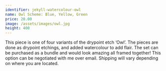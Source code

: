 ```yaml
---
identifier: jekyll-watercolour-owl
name: Owl Scheme: Blue, Yellow, Green
price: 20.00
image: /assets/images/owl.jpg
height: 400
---
```

This piece is one of four variants of the drypoint etch ‘Owl’. The pieces are done as drypoint etchings, and added watercolour to add flair. The set can be purchased as a bundle and would look amazing all framed together! This option can be negotiated with me over email. Shipping will vary depending on where you are located.

